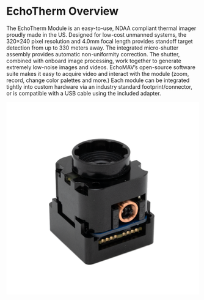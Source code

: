 # EchoTherm Overview 

The EchoTherm Module is an easy-to-use, NDAA compliant thermal imager proudly made in the US. Designed for low-cost unmanned systems, the 320×240 pixel resolution and 4.0mm focal length provides standoff target detection from up to 330 meters away.  The integrated micro-shutter assembly provides automatic non-uniformity correction. The shutter, combined with onboard image processing, work together to generate extremely low-noise images and videos. EchoMAV’s open-source software suite makes it easy to acquire video and interact with the module (zoom, record, change color palettes and more.) Each module can be integrated tightly into custom hardware via an industry standard footprint/connector, or is compatible with a USB cable using the included adapter.

![EchoTherm](assets/echotherm1.png)

